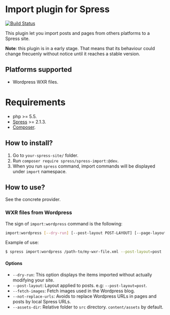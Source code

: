 Import plugin for Spress
========================
[![Build Status](https://travis-ci.org/spress/Spress-import.svg?branch=master)](https://travis-ci.org/spress/Spress-import)

This plugin let you import posts and pages from others platforms to a Spress site.

**Note**: this plugin is in a early stage. That means that its behaviour could change
frecuenly without notice until it reaches a stable version.

## Platforms supported
* Wordpress WXR files.

# Requirements
* php >= 5.5.
* [Spress](http://spress.yosymfony.com) >= 2.1.3.
* [Composer](https://getcomposer.org/).

## How to install?
1. Go to `your-spress-site/` folder.
2. Run `composer require spress/spress-import:@dev`.
3. When you run `spress` command, import commands will be displayed under `import` namespace.

## How to use?
See the concrete provider.

### WXR files from Wordpress
The sign of `import:wordpress` command is the following:

```bash
import:wordpress [--dry-run] [--post-layout POST-LAYOUT] [--page-layout PAGE-LAYOUT] [--] <file>
```
Example of use:
```bash
$ spress import:wordpress /path-to/my-wxr-file.xml --post-layout=post
```
#### Options
* `--dry-run`: This option displays the items imported without actually modifying your site.
* `--post-layout`: Layout applied to posts. e.g: `--post-layout=post`.
* `--fetch-images`: Fetch images used in the Wordpress blog.
* `--not-replace-urls`: Avoids to replace Wordpress URLs in pages and posts by local Spress URLs.
* `--assets-dir`: Relative folder to `src` directory. `content/assets` by default.

